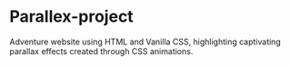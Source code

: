 # Parallex-project
Adventure website using HTML and Vanilla CSS, highlighting captivating
parallax effects created through CSS animations.
